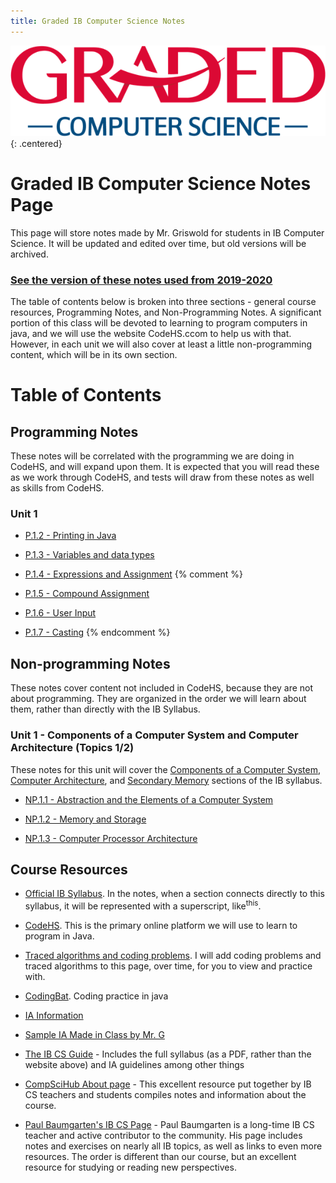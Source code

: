 ```yaml
---
title: Graded IB Computer Science Notes
---
```


![Graded CS Logo](./resources/computer-science-logo.png){: .centered}

# Graded IB Computer Science Notes Page

This page will store notes made by Mr. Griswold for students in IB Computer Science. It will be updated and edited over time, but old versions will be archived.

### [See the version of these notes used from 2019-2020](./2019/index.md)

The table of contents below is broken into three sections - general course resources, Programming Notes, and Non-Programming Notes. A significant portion of this class will be devoted to learning to program computers in java, and we will use the website CodeHS.ccom to help us with that. However, in each unit we will also cover at least a little non-programming content, which will be in its own section. 

# Table of Contents

## Programming Notes

These notes will be correlated with the programming we are doing in CodeHS, and will expand upon them. It is expected that you will read these as we work through CodeHS, and tests will draw from these notes as well as skills from CodeHS.

### Unit 1

* [P.1.2 - Printing in Java](./programming/p1.2_printing.md)

* [P.1.3 - Variables and data types](./programming/p1.3_variables.md)

* [P.1.4 - Expressions and Assignment](./programming/p1.4_expressions.md)
{% comment %}  
* [P.1.5 - Compound Assignment](./programming/p1.5_compoundassignment.md)

* [P.1.6 - User Input](./programming/p1.6_userinput.md)

* [P.1.7 - Casting](./programming/p1.7_casting.md)
{% endcomment %}

## Non-programming Notes

These notes cover content not included in CodeHS, because they are not about programming. They are organized in the order we will learn about them, rather than directly with the IB Syllabus.
  
### Unit 1 - Components of a Computer System and Computer Architecture (Topics 1/2)

These notes for this unit will cover the [Components of a Computer System](./resources/syllabus.md#components-of-a-computer-system),  [Computer Architecture](./resources/syllabus.md#computer-architecture), and [Secondary Memory](./resources/syllabus.md#secondary-memory) sections of the IB syllabus. 

* [NP.1.1 - Abstraction and the Elements of a Computer System](./nonprogramming/np1.1_abstraction.md)

* [NP.1.2 - Memory and Storage](./nonprogramming/np1.2_memory.md)

* [NP.1.3 - Computer Processor Architecture](./nonprogramming/np1.3_architecture.md)

## Course Resources

* [Official IB Syllabus](./resources/syllabus.md). In the notes, when a section connects directly to this syllabus, it will be represented with a superscript, like<sup>this</sup>.

* [CodeHS](http://www.codehs.com). This is the primary online platform we will use to learn to program in Java.
  
* [Traced algorithms and coding problems](./resources/traced_algorithms.md). I will add coding problems and traced algorithms to this page, over time, for you to view and practice with.

* [CodingBat](https://codingbat.com/java). Coding practice in java
  
* [IA Information](./resources/ia.md)

* [Sample IA Made in Class by Mr. G](./resources/sample_ia.md)

* [The IB CS Guide](https://ib.compscihub.net/wp-content/uploads/2015/04/IBCompSciGuide.pdf) - Includes the full syllabus (as a PDF, rather than the website above) and IA guidelines among other things

* [CompSciHub About page](https://ib.compscihub.net/about) - This excellent resource put together by IB CS teachers and students compiles notes and information about the course.

* [Paul Baumgarten's IB CS Page](https://pbaumgarten.com/ib-compsci//) - Paul Baumgarten is a long-time IB CS teacher and active contributor to the community. His page includes notes and exercises on nearly all IB topics, as well as links to even more resources. The order is different than our course, but an excellent resource for studying or reading new perspectives.


 